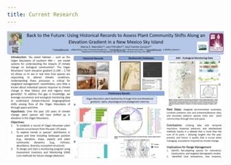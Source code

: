 ```yaml
---
title: Current Research
---
```


<a href="SRM.pdf" class="image fit"><img src="SRM.jpg" alt=""></a>	
